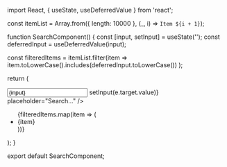 import React, { useState, useDeferredValue } from 'react';

const itemList = Array.from({ length: 10000 }, (\_, i) => `Item ${i + 1}`);

function SearchComponent() {
const [input, setInput] = useState('');
const deferredInput = useDeferredValue(input);

const filteredItems = itemList.filter(item =>
item.toLowerCase().includes(deferredInput.toLowerCase())
);

return (
<div>
<input
type="text"
value={input}
onChange={e => setInput(e.target.value)}
placeholder="Search..."
/>
<ul>
{filteredItems.map(item => (
<li key={item}>{item}</li>
))}
</ul>
</div>
);
}

export default SearchComponent;

